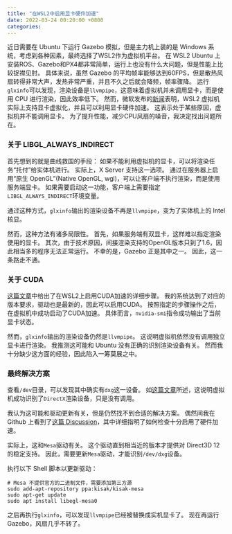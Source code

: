 ```yaml
---
title: "在WSL2中启用显卡硬件加速"
date: 2022-03-24 00:20:00 +0800
categories:
--- 
```


近日需要在 Ubuntu 下运行 Gazebo 模拟，但是主力机上装的是 Windows 系统，考虑到各种因素，最终选择了WSL2作为虚拟机平台。
在 WSL2 Ubuntu 上安装ROS、Gazebo和PX4都非常简单，运行上也没有什么大问题，但是性能上比较捉襟见肘。
具体来说，虽然 Gazebo 的平均帧率能够达到60FPS，但是散热风扇转得非常大声，发热非常严重，并且不久之后就会降频，帧率骤降。
运行`glxinfo`可以发现，渲染设备是`llvmpipe`，这意味着虚拟机并未调用显卡，而是使用 CPU 进行渲染，因此效率低下。
然而，微软发布的[新闻](https://www.phoronix.com/scan.php?page=news_item&px=Linux-GUI-Apps-GPU-WSL2)表明，WSL2 虚拟机实际上支持显卡虚拟化，并且可以利用显卡硬件加速。
这表示处于某些原因，虚拟机并不能调用显卡。
为了提升性能，减少CPU风扇的噪音，我决定找出问题所在。

### 关于 LIBGL_ALWAYS_INDIRECT

首先想到的就是曲线救国的手段：
如果不能利用虚拟机的显卡，可以将渲染任务“托付”给实体机进行。
实际上，X Server 支持这一选项。
通过在服务器上启用“原生 OpenGL”(Native OpenGL, wgl)，可以让客户端不执行渲染，而是使用服务端显卡。
如果需要启动这一功能，客户端上需要指定`LIBGL_ALWAYS_INDIRECT`环境变量。

通过这种方式，`glxinfo`输出的渲染设备不再是`llvmpipe`，变为了实体机上的 Intel 核显。

然而，这种方法有诸多局限性。
首先，如果服务端有双显卡，这样难以指定渲染使用的显卡。
其次，由于技术原因，间接渲染支持的OpenGL版本只到了1.6，因此相当多的程序无法正常运行。
不幸的是，Gazebo 正是其中之一。
因此，这一条路走不通。

### 关于 CUDA 

[这篇文章](https://docs.microsoft.com/en-us/windows/ai/directml/gpu-cuda-in-wsl)中给出了在WSL2上启用CUDA加速的详细步骤。
我的系统达到了对应的版本要求，驱动也是最新的，因此可以启用CUDA。
按照指定的步骤操作之后，在虚拟机中成功启动了CUDA加速。
具体而言，`nvidia-smi`指令成功输出了当前显卡状态。

然而，`glxinfo`输出的渲染设备仍然是`llvmpipe`。
这说明虚拟机依然没有调用独立显卡进行渲染。
我推测这可能和 Ubuntu 没有正确的识别渲染设备有关。
然而我十分缺少这方面的经验，因此陷入一筹莫展之中。

### 最终解决方案

查看`/dev`目录，可以发现其中确实有`dxg`这一设备。
如[这篇文章](https://devblogs.microsoft.com/directx/directx-heart-linux/)所述，这说明虚拟机成功识别了`DirectX`渲染设备，只是没有调用。

我认为这可能和驱动更新有关，但是仍然找不到合适的解决方案。
偶然间我在 Github 上看到了[这篇 Discussion](https://github.com/microsoft/wslg/discussions/78)，其中详细指明了如何检查十分启用了硬件加速。

实际上，这和`Mesa`驱动有关。
这个驱动直到相当近的版本才提供对 Direct3D 12 的稳定支持。
因此，需要更新`Mesa`驱动，才能识别`/dev/dxg`设备。

执行以下 Shell 脚本以更新驱动：
```shell
# Mesa 不提供官方的二进制文件，需要添加第三方源
sudo add-apt-repository ppa:kisak/kisak-mesa
sudo apt-get update
sudo apt install libegl-mesa0
```

之后再执行`glxinfo`，可以发现`llvmpipe`已经被替换成实机显卡了。
现在再运行 Gazebo，风扇几乎不转了。
